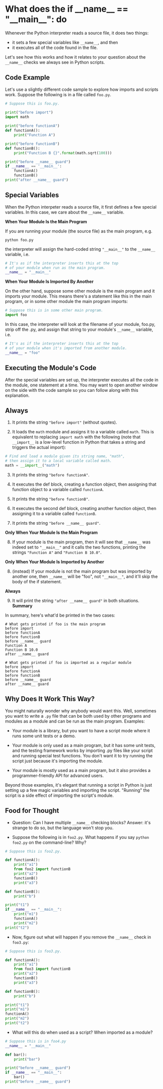 # What does the if \_\_name__ == "\_\_main__": do

Whenever the Python interpreter reads a source file, it does two things:

* it sets a few special variables like `__name__`, and then
* it executes all of the code found in the file.

Let's see how this works and how it relates to your question about the `__name__` checks we always see in Python scripts.

## Code Example
Let's use a slightly different code sample to explore how imports and scripts work. Suppose the following is in a file called `foo.py`.

```python
# Suppose this is foo.py.

print("before import")
import math
 
print("before functionA")
def functionA():
    print("Function A")

print("before functionB")
def functionB():
    print("Function B {}".format(math.sqrt(100)))

print("before __name__ guard")
if __name__ == '__main__':
    functionA()
    functionB()
print("after __name__ guard")
```

## Special Variables
When the Python interpeter reads a source file, it first defines a few special variables. In this case, we care about the `__name__` variable.

**When Your Module Is the Main Program**

If you are running your module (the source file) as the main program, e.g.
```shell
python foo.py
```
the interpreter will assign the hard-coded string `"__main__"` to the `__name__` variable, i.e.
```python
# It's as if the interpreter inserts this at the top
# of your module when run as the main program.
__name__ = "__main__" 
```
**When Your Module Is Imported By Another**

On the other hand, suppose some other module is the main program and it imports your module. This means there's a statement like this in the main program, or in some other module the main program imports:
```python
# Suppose this is in some other main program.
import foo
```
In this case, the interpreter will look at the filename of your module, foo.py, strip off the .py, and assign that string to your module's `__name__` variable, i.e.
```python
# It's as if the interpreter inserts this at the top
# of your module when it's imported from another module.
__name__ = "foo"
```
## Executing the Module's Code
After the special variables are set up, the interpreter executes all the code in the module, one statement at a time. You may want to open another window on the side with the code sample so you can follow along with this explanation.

## Always

1. It prints the string `"before import"` (without quotes).

2. It loads the `math` module and assigns it to a variable called `math`. This is equivalent to replacing `import math` with the following (note that `__import__` is a low-level function in Python that takes a string and triggers the actual import):
```python
# Find and load a module given its string name, "math",
# then assign it to a local variable called math.
math = __import__("math")
```
3. It prints the string `"before functionA"`.

4. It executes the def block, creating a function object, then assigning that function object to a variable called `functionA`.

5. It prints the string `"before functionB"`.

6. It executes the second def block, creating another function object, then assigning it to a variable called `functionB`.

7. It prints the string `"before __name__ guard"`.

**Only When Your Module Is the Main Program**

8. If your module is the main program, then it will see that `__name__` was indeed set to `"__main__"` and it calls the two functions, printing the strings `"Function A"` and `"Function B 10.0"`.

**Only When Your Module Is Imported by Another**

8. (instead) If your module is not the main program but was imported by another one, then `__name__` will be "foo", not `"__main__"`, and it'll skip the body of the if statement.

**Always**

9. It will print the string `"after __name__ guard"` in both situations.
**Summary**

In summary, here's what'd be printed in the two cases:
```shell
# What gets printed if foo is the main program
before import
before functionA
before functionB
before __name__ guard
Function A
Function B 10.0
after __name__ guard
```
```shell
# What gets printed if foo is imported as a regular module
before import
before functionA
before functionB
before __name__ guard
after __name__ guard
```
## Why Does It Work This Way?
You might naturally wonder why anybody would want this. Well, sometimes you want to write a `.py` file that can be both used by other programs and modules as a module and can be run as the main program. Examples:

* Your module is a library, but you want to have a script mode where it runs some unit tests or a demo.

* Your module is only used as a main program, but it has some unit tests, and the testing framework works by importing .py files like your script and running special test functions. You don't want it to try running the script just because it's importing the module.

* Your module is mostly used as a main program, but it also provides a programmer-friendly API for advanced users.

Beyond those examples, it's elegant that running a script in Python is just setting up a few magic variables and importing the script. "Running" the script is a side effect of importing the script's module.

## Food for Thought
* Question: Can I have multiple `__name__` checking blocks? Answer: it's strange to do so, but the language won't stop you.

* Suppose the following is in `foo2.py`. What happens if you say `python foo2.py` on the command-line? Why?
```python
# Suppose this is foo2.py.

def functionA():
    print("a1")
    from foo2 import functionB
    print("a2")
    functionB()
    print("a3")

def functionB():
    print("b")

print("t1")
if __name__ == "__main__":
    print("m1")
    functionA()
    print("m2")
print("t2")
```

* Now, figure out what will happen if you remove the `__name__` check in `foo3.py`:
```python
# Suppose this is foo3.py.

def functionA():
    print("a1")
    from foo3 import functionB
    print("a2")
    functionB()
    print("a3")

def functionB():
    print("b")

print("t1")
print("m1")
functionA()
print("m2")
print("t2")
```

* What will this do when used as a script? When imported as a module?
```python
# Suppose this is in foo4.py
__name__ = "__main__"

def bar():
    print("bar")

print("before __name__ guard")
if __name__ == "__main__":
    bar()
print("before __name__ guard")
```
